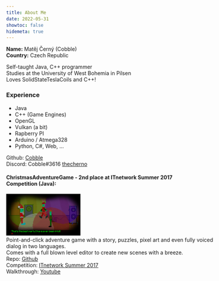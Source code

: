 ```yaml
---
title: About Me
date: 2022-05-31
showtoc: false
hidemeta: true
---
```


**Name:** Matěj Černý (Cobble)
<br>
**Country:** Czech Republic

Self-taught Java, C++ programmer
<br>
Studies at the University of West Bohemia in Pilsen
<br>
Loves SolidStateTeslaCoils and C++!

### Experience
* Java
* C++ (Game Engines)
* OpenGL
* Vulkan (a bit)
* Rapberry PI
* Arduino / Atmega328
* Python, C#, Web, ...



<span class="fw-bold">Github:</span>
<span><a href="https://github.com/Cooble/">Cobble</a></span>
<br>
<span class="fw-bold">Discord:</span>
<span>Cobble#3616 <a href="https://thecherno.com/discord">thecherno</a></span>


<h4 class="fw-bold">ChristmasAdventureGame - 2nd place at ITnetwork Summer 2017 Competition (Java):</h4>
                <div class="d-flex flex-row bd-highlight mb-3">
                    <div class="p-1  bd-highlight"><img class="img"
                            src="https://github.com/Cooble/ChristmasAdventureGame/raw/master/screen_shot.png?raw=false"
                            style="max-width:200px" alt="Card image" /></div>
                    <div class="p-2 bd-highlight flex-grow flex-wrap" style="min-width: 600px;">
                        <div class="">
                            Point-and-click adventure game with a story, puzzles, pixel art and even fully voiced dialog
                            in two
                            languages.
                            <br>
                            Comes with a full blown level editor to create new scenes with a breeze.
                            <br>
                            <span class="fw-bold">Repo:</span>
                            <span><a
                                    href="https://github.com/Cooble/ChristmasAdventureGame">Github</a></span>
                            <br>
                            <span class="fw-bold">Competition:</span>
                            <span><a
                                    href="https://www.itnetwork.cz/programovani/programatorske-souteze/letni-programatorska-soutez-2017">ITnetwork
                                    Summer 2017</a></span>
                            <br>
                            <span class="fw-bold">Walkthrough:</span>
                            <span><a href="https://www.youtube.com/watch?v=OeaAyTkPHLU">Youtube</a>
                        </div>
                    </div>
                </div>   
